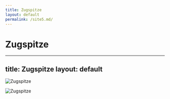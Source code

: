 ```yaml
---
title: Zugspitze
layout: default
permalink: /site5.md/
---
```

Zugspitze
========================================================================
---
title: Zugspitze
layout: default
---

![Zugspitze](https://www.zugspitzevent.de/media/k2/galleries/49/Zugspitze+Eibsee.jpg)

![Zugspitze](https://franks-travelbox.com/wp-content/uploads/2017/11/deutschland-panoramablick-von-der-2-962-meter-hohen-zugspitze-in-die-alpen-deutschland-bergfee-fotolia-1200x800@2x.jpg)